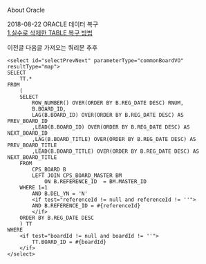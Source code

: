 About Oracle

2018-08-22 ORACLE 데이터 복구 <br>
[1.실수로 삭제한 TABLE 복구 방법](https://github.com/jyshine/TIL/blob/master/Oracle/ETC/recovery_data.txt)


이전글 다음글 가져오는 쿼리문 추후 

	<select id="selectPrevNext" parameterType="commonBoardVO" resultType="map">
	SELECT 
		TT.*
	FROM
		(
		SELECT 
			ROW_NUMBER() OVER(ORDER BY B.REG_DATE DESC) RNUM,
			B.BOARD_ID,
			LAG(B.BOARD_ID) OVER(ORDER BY B.REG_DATE DESC) AS PREV_BOARD_ID
			,LEAD(B.BOARD_ID) OVER(ORDER BY B.REG_DATE DESC) AS NEXT_BOARD_ID
			,LAG(B.BOARD_TITLE) OVER(ORDER BY B.REG_DATE DESC) AS PREV_BOARD_TITLE
			,LEAD(B.BOARD_TITLE) OVER(ORDER BY B.REG_DATE DESC) AS NEXT_BOARD_TITLE
		FROM
			CPS_BOARD B
			LEFT JOIN CPS_BOARD_MASTER BM 
				ON B.REFERENCE_ID  = BM.MASTER_ID
		WHERE 1=1
			AND B.DEL_YN = 'N'
			<if test="referenceId != null and referenceId != ''">
			AND B.REFERENCE_ID = #{referenceId}
			</if>
		ORDER BY B.REG_DATE DESC
		) TT
	WHERE
		<if test="boardId != null and boardId != ''"> 
			TT.BOARD_ID = #{boardId}
		</if>
	</select>
